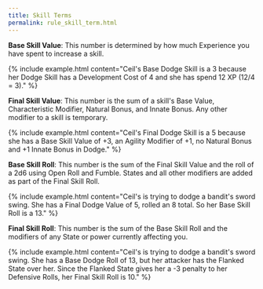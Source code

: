 ```yaml
---
title: Skill Terms
permalink: rule_skill_term.html
---
```


**Base Skill Value**: This number is determined by how much Experience you have spent to increase a skill. 

{% include example.html content="Ceil's Base Dodge Skill is a 3 because her Dodge Skill has a Development Cost of 4 and she has spend 12 XP (12/4 = 3)." %}

**Final Skill Value**: This number is the sum of a skill's Base Value, Characteristic Modifier, Natural Bonus, and Innate Bonus. Any other modifier to a skill is temporary. 

{% include example.html content="Ceil's Final Dodge Skill is a 5 because she has a Base Skill Value of +3, an Agility Modifier of +1, no Natural Bonus and +1 Innate Bonus in Dodge." %}

**Base Skill Roll**: This number is the sum of the Final Skill Value and the roll of a 2d6 using Open Roll and Fumble. States and all other modifiers are added as part of the Final Skill Roll.

{% include example.html content="Ceil's is trying to dodge a bandit's sword swing. She has a Final Dodge Value of 5, rolled an 8 total. So her Base Skill Roll is a 13." %}

**Final Skill Roll**: This number is the sum of the Base Skill Roll and the modifiers of any State or power currently affecting you.

{% include example.html content="Ceil's is trying to dodge a bandit's sword swing. She has a Base Dodge Roll of 13, but her attacker has the Flanked State over her. Since the Flanked State gives her a -3 penalty to her Defensive Rolls, her Final Skill Roll is 10." %}